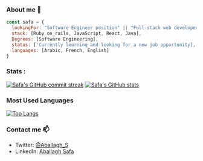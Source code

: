 
### About me 👋

```javascript
const safa = {
  lookingFor: "Software Engineer position" || "Full-stack web developer",
  stack: [Ruby_on_rails, JavaScript, React, Java],
  Degrees: [Software Engineering],
  status: ['Currently learning and looking for a new job opportunity],
  languages: [Arabic, French, English]
}
```

### Stats :
[![Safa's GitHub commit streak](https://github-readme-streak-stats.herokuapp.com/?user=safafa&theme=tokyonight&fire=FFA500&ring=FFA500)](https://git.io/streak-stats)
[![Safa's GitHub stats](https://github-readme-stats.vercel.app/api?username=safafa&show_icons=true&theme=tokyonight)](https://github.com/anuraghazra/github-readme-stats)

### Most Used Languages
[![Top Langs](https://github-readme-stats.vercel.app/api/top-langs/?username=safafa&layout=compact&theme=tokyonight)](https://github.com/anuraghazra/github-readme-stats)

### Contact me 📫

- Twitter: [@Aballagh_S](https://twitter.com/Aballagh_S)
- LinkedIn: [Aballagh Safa](https://www.linkedin.com/in/aballaghsafa/)
<!--
**safafa/safafa** is a ✨ _special_ ✨ repository because its `README.md` (this file) appears on your GitHub profile.
## Commit Streak

Here are some ideas to get you started:

- 🔭 I’m currently working on ...
- 🌱 I’m currently learning ...
- 👯 I’m looking to collaborate on ...
- 🤔 I’m looking for help with ...
- 💬 Ask me about ...
- 📫 How to reach me: ...
- 😄 Pronouns: ...
- ⚡ Fun fact: ...
-->
